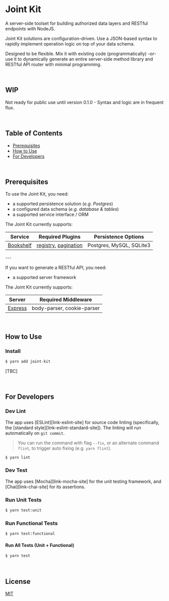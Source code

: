 # Joint Kit

A server-side toolset for building authorized data layers and RESTful endpoints with NodeJS.

Joint Kit solutions are configuration-driven. Use a JSON-based syntax to rapidly
implement operation logic on top of your data schema.

Designed to be flexible. Mix it with existing code (programmatically) -_or_- use
it to dynamically generate an entire server-side method library and RESTful API
router with minimal programming.

<br />

## WIP

Not ready for public use until version 0.1.0 - Syntax and logic are in frequent flux.

<br />

## Table of Contents

* [Prerequisites][section-prerequisites]
* [How to Use][section-how-to-use]
* [For Developers][section-for-developers]

<br />

## Prerequisites

To use the Joint Kit, you need:

* a supported persistence solution (_e.g. Postgres_)
* a configured data schema (_e.g. database & tables_)
* a supported service interface / ORM

The Joint Kit currently supports:

| Service | Required Plugins | Persistence Options |
| ------- | ---------------- | ------------------- |
| [Bookshelf][link-bookshelf-site] | [registry][link-bookshelf-plugin-registry], [pagination][link-bookshelf-plugin-pagination] | Postgres, MySQL, SQLite3 |

<span>---</span>

If you want to generate a RESTful API, you need:

* a supported server framework

The Joint Kit currently supports:

| Server | Required Middleware |
| ------ | ------------------- |
| [Express][link-express-site] | body-parser, cookie-parser |

<br />

## How to Use

### Install

``` sh
$ yarn add joint-kit
```

[TBC]

<br />

## For Developers

### Dev Lint

The app uses [ESLint][link-eslint-site] for source code linting (specifically, the [standard style][link-eslint-standard-site]). The linting will run automatically on `git commit`.
> You can run the command with flag `--fix`, or an alternate command `flint`, to trigger auto fixing (e.g. `yarn flint`).

``` sh
$ yarn lint
```

### Dev Test

The app uses [Mocha][link-mocha-site] for the unit testing framework,
and [Chai][link-chai-site] for its assertions.

### Run Unit Tests
``` sh
$ yarn test:unit
```

### Run Functional Tests
``` sh
$ yarn test:functional
```

#### Run All Tests (Unit + Functional)
``` sh
$ yarn test
```

<br />

## License

[MIT](LICENSE)


[section-prerequisites]: #prerequisites
[section-how-to-use]: #how-to-use
[section-for-developers]: #for-developers

[link-joint-docs-site]: http://www.jointkit.org
[link-bookshelf-site]: http://bookshelfjs.org
[link-bookshelf-plugin-registry]: https://github.com/bookshelf/bookshelf/wiki/Plugin:-Model-Registry
[link-bookshelf-plugin-pagination]: https://github.com/bookshelf/bookshelf/wiki/Plugin:-Pagination
[link-express-site]: http://expressjs.com
